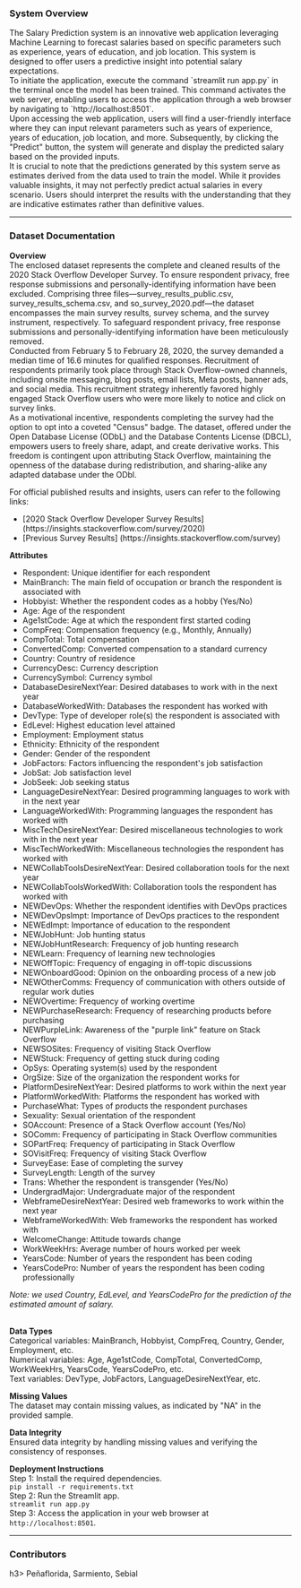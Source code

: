 <h3><b>System Overview</b></h3>
The Salary Prediction system is an innovative web application leveraging Machine Learning to forecast salaries based on specific parameters such as experience, years of education, and job location. This system is designed to offer users a predictive insight into potential salary expectations.<br>
To initiate the application, execute the command `streamlit run app.py` in the terminal once the model has been trained. This command activates the web server, enabling users to access the application through a web browser by navigating to `http://localhost:8501`.<br>
Upon accessing the web application, users will find a user-friendly interface where they can input relevant parameters such as years of experience, years of education, job location, and more. Subsequently, by clicking the "Predict" button, the system will generate and display the predicted salary based on the provided inputs.<br>
It is crucial to note that the predictions generated by this system serve as estimates derived from the data used to train the model. While it provides valuable insights, it may not perfectly predict actual salaries in every scenario. Users should interpret the results with the understanding that they are indicative estimates rather than definitive values.<br>
<hr>
<h3><b>Dataset Documentation</b></h3>
<b>Overview</b><br>
The enclosed dataset represents the complete and cleaned results of the 2020 Stack Overflow Developer Survey. To ensure respondent privacy, free response submissions and personally-identifying information have been excluded. Comprising three files—survey_results_public.csv, survey_results_schema.csv, and so_survey_2020.pdf—the dataset encompasses the main survey results, survey schema, and the survey instrument, respectively. To safeguard respondent privacy, free response submissions and personally-identifying information have been meticulously removed.<br>
Conducted from February 5 to February 28, 2020, the survey demanded a median time of 16.6 minutes for qualified responses. Recruitment of respondents primarily took place through Stack Overflow-owned channels, including onsite messaging, blog posts, email lists, Meta posts, banner ads, and social media. This recruitment strategy inherently favored highly engaged Stack Overflow users who were more likely to notice and click on survey links.<br>
As a motivational incentive, respondents completing the survey had the option to opt into a coveted "Census" badge. The dataset, offered under the Open Database License (ODbL) and the Database Contents License (DBCL), empowers users to freely share, adapt, and create derivative works. This freedom is contingent upon attributing Stack Overflow, maintaining the openness of the database during redistribution, and sharing-alike any adapted database under the ODbl.<br>

For official published results and insights, users can refer to the following links:
<ul>
  <li>[2020 Stack Overflow Developer Survey Results] (https://insights.stackoverflow.com/survey/2020)</li>
  <li>[Previous Survey Results] (https://insights.stackoverflow.com/survey)</li>
</ul>

<b>Attributes</b>
<ul>
    <li>Respondent: Unique identifier for each respondent</li>
    <li>MainBranch: The main field of occupation or branch the respondent is associated with</li>
    <li>Hobbyist: Whether the respondent codes as a hobby (Yes/No)</li>
    <li>Age: Age of the respondent</li>
    <li>Age1stCode: Age at which the respondent first started coding</li>
    <li>CompFreq: Compensation frequency (e.g., Monthly, Annually)</li>
    <li>CompTotal: Total compensation</li>
    <li>ConvertedComp: Converted compensation to a standard currency</li>
    <li>Country: Country of residence</li>
    <li>CurrencyDesc: Currency description</li>
    <li>CurrencySymbol: Currency symbol</li>
    <li>DatabaseDesireNextYear: Desired databases to work with in the next year</li>
    <li>DatabaseWorkedWith: Databases the respondent has worked with</li>
    <li>DevType: Type of developer role(s) the respondent is associated with</li>
    <li>EdLevel: Highest education level attained</li>
    <li>Employment: Employment status</li>
    <li>Ethnicity: Ethnicity of the respondent</li>
    <li>Gender: Gender of the respondent</li>
    <li>JobFactors: Factors influencing the respondent's job satisfaction</li>
    <li>JobSat: Job satisfaction level</li>
    <li>JobSeek: Job seeking status</li>
    <li>LanguageDesireNextYear: Desired programming languages to work with in the next year</li>
    <li>LanguageWorkedWith: Programming languages the respondent has worked with</li>
    <li>MiscTechDesireNextYear: Desired miscellaneous technologies to work with in the next year</li>
    <li>MiscTechWorkedWith: Miscellaneous technologies the respondent has worked with</li>
    <li>NEWCollabToolsDesireNextYear: Desired collaboration tools for the next year</li>
    <li>NEWCollabToolsWorkedWith: Collaboration tools the respondent has worked with</li>
    <li>NEWDevOps: Whether the respondent identifies with DevOps practices</li>
    <li>NEWDevOpsImpt: Importance of DevOps practices to the respondent</li>
    <li>NEWEdImpt: Importance of education to the respondent</li>
    <li>NEWJobHunt: Job hunting status</li>
    <li>NEWJobHuntResearch: Frequency of job hunting research</li>
    <li>NEWLearn: Frequency of learning new technologies</li>
    <li>NEWOffTopic: Frequency of engaging in off-topic discussions</li>
    <li>NEWOnboardGood: Opinion on the onboarding process of a new job</li>
    <li>NEWOtherComms: Frequency of communication with others outside of regular work duties</li>
    <li>NEWOvertime: Frequency of working overtime</li>
    <li>NEWPurchaseResearch: Frequency of researching products before purchasing</li>
    <li>NEWPurpleLink: Awareness of the "purple link" feature on Stack Overflow</li>
    <li>NEWSOSites: Frequency of visiting Stack Overflow</li>
    <li>NEWStuck: Frequency of getting stuck during coding</li>
    <li>OpSys: Operating system(s) used by the respondent</li>
    <li>OrgSize: Size of the organization the respondent works for</li>
    <li>PlatformDesireNextYear: Desired platforms to work within the next year</li>
    <li>PlatformWorkedWith: Platforms the respondent has worked with</li>
    <li>PurchaseWhat: Types of products the respondent purchases</li>
    <li>Sexuality: Sexual orientation of the respondent</li>
    <li>SOAccount: Presence of a Stack Overflow account (Yes/No)</li>
    <li>SOComm: Frequency of participating in Stack Overflow communities</li>
    <li>SOPartFreq: Frequency of participating in Stack Overflow</li>
    <li>SOVisitFreq: Frequency of visiting Stack Overflow</li>
    <li>SurveyEase: Ease of completing the survey</li>
    <li>SurveyLength: Length of the survey</li>
    <li>Trans: Whether the respondent is transgender (Yes/No)</li>
    <li>UndergradMajor: Undergraduate major of the respondent</li>
    <li>WebframeDesireNextYear: Desired web frameworks to work within the next year</li>
    <li>WebframeWorkedWith: Web frameworks the respondent has worked with</li>
    <li>WelcomeChange: Attitude towards change</li>
    <li>WorkWeekHrs: Average number of hours worked per week</li>
    <li>YearsCode: Number of years the respondent has been coding</li>
    <li>YearsCodePro: Number of years the respondent has been coding professionally</li>
</ul>
<i>Note: we used Country, EdLevel, and YearsCodePro for the prediction of the estimated amount of salary.</i><br><br>

<b>Data Types</b><br>
Categorical variables: MainBranch, Hobbyist, CompFreq, Country, Gender, Employment, etc.<br>
Numerical variables: Age, Age1stCode, CompTotal, ConvertedComp, WorkWeekHrs, YearsCode, YearsCodePro, etc.<br>
Text variables: DevType, JobFactors, LanguageDesireNextYear, etc.<br>

<b>Missing Values</b><br>
The dataset may contain missing values, as indicated by "NA" in the provided sample.<br>

<b>Data Integrity</b><br>
Ensured data integrity by handling missing values and verifying the consistency of responses.<br>

<b>Deployment Instructions</b><br>
Step 1: Install the required dependencies.<br>
```pip install -r requirements.txt```<br>
Step 2: Run the Streamlit app.<br>
```streamlit run app.py```<br>
Step 3: Access the application in your web browser at `http://localhost:8501`.<br>
<hr>
<h3><b>Contributors</b></h3>h3>
Peñaflorida, Sarmiento, Sebial<br>
